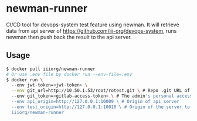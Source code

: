 # newman-runner
CI/CD tool for devops-system test feature using newman. It will retrieve data from api server of https://github.com/iii-org/devops-system, runs newman then push back the result to the api server.

## Usage
```bash
$ docker pull iiiorg/newman-runner
# Or use .env file by docker run --env-file=.env
$ docker run \ 
  --env jwt-token=<jwt-token> \
  --env git_url=http://10.50.1.53/root/rotest.git \ # Repo .git URL of gitlab
  --env git_token=<gitlab-access-token> \ # The admin's personal access token able to access all user projects. Needed scope is "api".
  --env api_origin=http://127.0.0.1:10009 \ # Origin of api server
  --env test_origin=http://127.0.0.1:10010 \ # Origin of the server to be tested
  iiiorg/newman-runner
```
